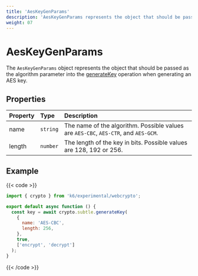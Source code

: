 ```yaml
---
title: 'AesKeyGenParams'
description: 'AesKeyGenParams represents the object that should be passed as the algorithm parameter into the generateKey operation, when generating an AES key.'
weight: 07
---
```


# AesKeyGenParams

The `AesKeyGenParams` object represents the object that should be passed as the algorithm parameter into the [generateKey](https://grafana.com/docs/k6/<K6_VERSION>/javascript-api/k6-experimental/webcrypto/subtlecrypto/generatekey) operation when generating an AES key.

## Properties

| Property | Type     | Description                                                                         |
| :------- | :------- | :---------------------------------------------------------------------------------- |
| name     | `string` | The name of the algorithm. Possible values are `AES-CBC`, `AES-CTR`, and `AES-GCM`. |
| length   | `number` | The length of the key in bits. Possible values are 128, 192 or 256.                 |

## Example

{{< code >}}

```javascript
import { crypto } from 'k6/experimental/webcrypto';

export default async function () {
  const key = await crypto.subtle.generateKey(
    {
      name: 'AES-CBC',
      length: 256,
    },
    true,
    ['encrypt', 'decrypt']
  );
}
```

{{< /code >}}
